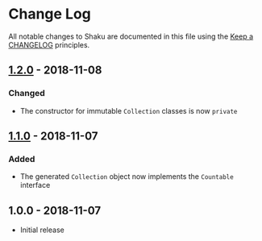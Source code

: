 # Change Log

All notable changes to Shaku are documented in this file using the [Keep a CHANGELOG](http://keepachangelog.com/) principles.

## [1.2.0] - 2018-11-08

### Changed

* The constructor for immutable `Collection` classes is now `private`

## [1.1.0] - 2018-11-07

### Added

* The generated `Collection` object now implements the `Countable` interface

## 1.0.0 - 2018-11-07

* Initial release

[1.2.0]: https://github.com/sebastianbergmann/shaku/compare/1.1.0...1.2.0
[1.1.0]: https://github.com/sebastianbergmann/shaku/compare/1.0.0...1.1.0
